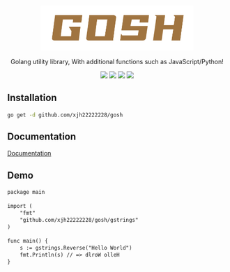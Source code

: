 <p align="center">
  <a href="https://xjh22222228.github.io/gosh">
    <img src="media/logo.svg" width="350">
  </a>
  <p align="center">Golang utility library, With additional functions such as JavaScript/Python!</p>
  <p align="center">
    <img src="https://img.shields.io/github/go-mod/go-version/xjh22222228/gosh" />
    <img src="https://img.shields.io/github/v/release/xjh22222228/gosh" />
    <img src="https://img.shields.io/github/license/xjh22222228/gosh" />
    <img src="https://img.shields.io/badge/Coverage-100%25-brightgreen.svg" />
  </p>
<p>


## Installation
```bash
go get -d github.com/xjh22222228/gosh
```


## Documentation
[Documentation](https://xjh22222228.github.io/gosh)


## Demo
```golang
package main

import (
    "fmt"
    "github.com/xjh22222228/gosh/gstrings"
)

func main() {
    s := gstrings.Reverse("Hello World")
    fmt.Println(s) // => dlroW olleH
}
```


